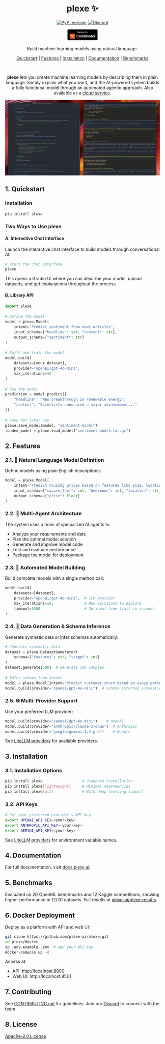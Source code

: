 <div align="center">

# plexe ✨

[![PyPI version](https://img.shields.io/pypi/v/plexe.svg)](https://pypi.org/project/plexe/)
[![Discord](https://img.shields.io/discord/1300920499886358529?logo=discord&logoColor=white)](https://discord.gg/SefZDepGMv)

<img src="resources/backed-by-yc.png" alt="backed-by-yc" width="20%">


Build machine learning models using natural language.

[Quickstart](#1-quickstart) |
[Features](#2-features) |
[Installation](#3-installation) |
[Documentation](#4-documentation) |
[Benchmarks](#5-benchmarks)

<br>

**plexe** lets you create machine learning models by describing them in plain language. Simply explain what you want, 
and the AI-powered system builds a fully functional model through an automated agentic approach. Also available as a 
[cloud service](https://plexe.ai).
</div>


[![Demo](resources/demo-thumbnail.png)](https://github.com/user-attachments/assets/05ac238b-464c-457c-a63a-819bfe9a4fed)


## 1. Quickstart

### Installation
```bash
pip install plexe
```

### Two Ways to Use plexe

#### A. Interactive Chat Interface
Launch the interactive chat interface to build models through conversational AI:

```bash
# Start the chat interface
plexe
```

This opens a Gradio UI where you can describe your model, upload datasets, and get explanations throughout the process.

#### B. Library API

```python
import plexe

# Define the model
model = plexe.Model(
    intent="Predict sentiment from news articles",
    input_schema={"headline": str, "content": str},
    output_schema={"sentiment": str}
)

# Build and train the model
model.build(
    datasets=[your_dataset],
    provider="openai/gpt-4o-mini",
    max_iterations=10
)

# Use the model
prediction = model.predict({
    "headline": "New breakthrough in renewable energy",
    "content": "Scientists announced a major advancement..."
})

# Save for later use
plexe.save_model(model, "sentiment-model")
loaded_model = plexe.load_model("sentiment-model.tar.gz")
```

## 2. Features

### 2.1. 💬 Natural Language Model Definition
Define models using plain English descriptions:

```python
model = plexe.Model(
    intent="Predict housing prices based on features like size, location, etc.",
    input_schema={"square_feet": int, "bedrooms": int, "location": str},
    output_schema={"price": float}
)
```

### 2.2. 🤖 Multi-Agent Architecture
The system uses a team of specialized AI agents to:
- Analyze your requirements and data
- Plan the optimal model solution
- Generate and improve model code
- Test and evaluate performance
- Package the model for deployment

### 2.3. 🎯 Automated Model Building
Build complete models with a single method call:

```python
model.build(
    datasets=[dataset],
    provider="openai/gpt-4o-mini",  # LLM provider
    max_iterations=10,              # Max solutions to explore
    timeout=1800                    # Optional time limit in seconds
)
```

### 2.4. 🎲 Data Generation & Schema Inference
Generate synthetic data or infer schemas automatically:

```python
# Generate synthetic data
dataset = plexe.DatasetGenerator(
    schema={"features": str, "target": int}
)
dataset.generate(500)  # Generate 500 samples

# Infer schema from intent
model = plexe.Model(intent="Predict customer churn based on usage patterns")
model.build(provider="openai/gpt-4o-mini")  # Schema inferred automatically
```

### 2.5. 🌐 Multi-Provider Support
Use your preferred LLM provider:
```python
model.build(provider="openai/gpt-4o-mini")    # OpenAI
model.build(provider="anthropic/claude-3-opus")  # Anthropic
model.build(provider="google/gemini-1.5-pro")    # Google
```
See [LiteLLM providers](https://docs.litellm.ai/docs/providers) for available providers.


## 3. Installation

### 3.1. Installation Options
```bash
pip install plexe                  # Standard installation
pip install plexe[lightweight]     # Minimal dependencies
pip install plexe[all]             # With deep learning support
```

### 3.2. API Keys
```bash
# Set your preferred provider's API key
export OPENAI_API_KEY=<your-key>
export ANTHROPIC_API_KEY=<your-key>
export GEMINI_API_KEY=<your-key>
```
See [LiteLLM providers](https://docs.litellm.ai/docs/providers) for environment variable names.

## 4. Documentation
For full documentation, visit [docs.plexe.ai](https://docs.plexe.ai).

## 5. Benchmarks
Evaluated on 20 OpenML benchmarks and 12 Kaggle competitions, showing higher performance in 12/20 datasets. Full results at [plexe-ai/plexe-results](https://github.com/plexe-ai/plexe-results).

## 6. Docker Deployment
Deploy as a platform with API and web UI:

```bash
git clone https://github.com/plexe-ai/plexe.git
cd plexe/docker
cp .env.example .env  # Add your API key
docker-compose up -d
```

Access at:
- API: http://localhost:8000
- Web UI: http://localhost:8501

## 7. Contributing
See [CONTRIBUTING.md](CONTRIBUTING.md) for guidelines. Join our [Discord](https://discord.gg/SefZDepGMv) to connect with the team.

## 8. License
[Apache-2.0 License](LICENSE)
